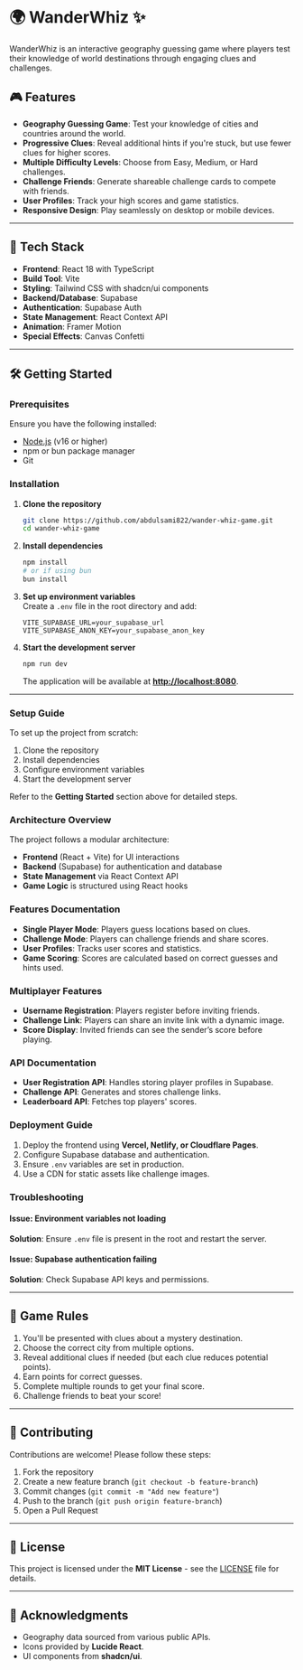 # 🌍 WanderWhiz ✨

WanderWhiz is an interactive geography guessing game where players test their knowledge of world destinations through engaging clues and challenges.

## 🎮 Features

- **Geography Guessing Game**: Test your knowledge of cities and countries around the world.
- **Progressive Clues**: Reveal additional hints if you're stuck, but use fewer clues for higher scores.
- **Multiple Difficulty Levels**: Choose from Easy, Medium, or Hard challenges.
- **Challenge Friends**: Generate shareable challenge cards to compete with friends.
- **User Profiles**: Track your high scores and game statistics.
- **Responsive Design**: Play seamlessly on desktop or mobile devices.

---

## 🚀 Tech Stack

- **Frontend**: React 18 with TypeScript
- **Build Tool**: Vite
- **Styling**: Tailwind CSS with shadcn/ui components
- **Backend/Database**: Supabase
- **Authentication**: Supabase Auth
- **State Management**: React Context API
- **Animation**: Framer Motion
- **Special Effects**: Canvas Confetti

---

## 🛠️ Getting Started

### Prerequisites

Ensure you have the following installed:

- [Node.js](https://nodejs.org/) (v16 or higher)
- npm or bun package manager
- Git

### Installation

1. **Clone the repository**

   ```bash
   git clone https://github.com/abdulsami822/wander-whiz-game.git
   cd wander-whiz-game
   ```

2. **Install dependencies**

   ```bash
   npm install
   # or if using bun
   bun install
   ```

3. **Set up environment variables**  
   Create a `.env` file in the root directory and add:

   ```plaintext
   VITE_SUPABASE_URL=your_supabase_url
   VITE_SUPABASE_ANON_KEY=your_supabase_anon_key
   ```

4. **Start the development server**
   ```bash
   npm run dev
   ```
   The application will be available at **[http://localhost:8080](http://localhost:8080)**.

---

### Setup Guide

To set up the project from scratch:

1. Clone the repository
2. Install dependencies
3. Configure environment variables
4. Start the development server

Refer to the **Getting Started** section above for detailed steps.

### Architecture Overview

The project follows a modular architecture:

- **Frontend** (React + Vite) for UI interactions
- **Backend** (Supabase) for authentication and database
- **State Management** via React Context API
- **Game Logic** is structured using React hooks

### Features Documentation

- **Single Player Mode**: Players guess locations based on clues.
- **Challenge Mode**: Players can challenge friends and share scores.
- **User Profiles**: Tracks user scores and statistics.
- **Game Scoring**: Scores are calculated based on correct guesses and hints used.

### Multiplayer Features

- **Username Registration**: Players register before inviting friends.
- **Challenge Link**: Players can share an invite link with a dynamic image.
- **Score Display**: Invited friends can see the sender’s score before playing.

### API Documentation

- **User Registration API**: Handles storing player profiles in Supabase.
- **Challenge API**: Generates and stores challenge links.
- **Leaderboard API**: Fetches top players' scores.

### Deployment Guide

1. Deploy the frontend using **Vercel, Netlify, or Cloudflare Pages**.
2. Configure Supabase database and authentication.
3. Ensure `.env` variables are set in production.
4. Use a CDN for static assets like challenge images.

### Troubleshooting

#### Issue: Environment variables not loading

**Solution**: Ensure `.env` file is present in the root and restart the server.

#### Issue: Supabase authentication failing

**Solution**: Check Supabase API keys and permissions.

---

## 🎯 Game Rules

1. You'll be presented with clues about a mystery destination.
2. Choose the correct city from multiple options.
3. Reveal additional clues if needed (but each clue reduces potential points).
4. Earn points for correct guesses.
5. Complete multiple rounds to get your final score.
6. Challenge friends to beat your score!

---

## 🤝 Contributing

Contributions are welcome! Please follow these steps:

1. Fork the repository
2. Create a new feature branch (`git checkout -b feature-branch`)
3. Commit changes (`git commit -m "Add new feature"`)
4. Push to the branch (`git push origin feature-branch`)
5. Open a Pull Request

---

## 📄 License

This project is licensed under the **MIT License** - see the [LICENSE](./LICENSE) file for details.

---

## 👏 Acknowledgments

- Geography data sourced from various public APIs.
- Icons provided by **Lucide React**.
- UI components from **shadcn/ui**.
